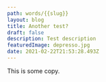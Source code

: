 ```yaml
---
path: words/{{slug}}
layout: blog
title: Another test?
draft: false
description: Test description
featuredImage: depresso.jpg
date: 2021-02-22T21:53:28.493Z
---
```

This is some copy.